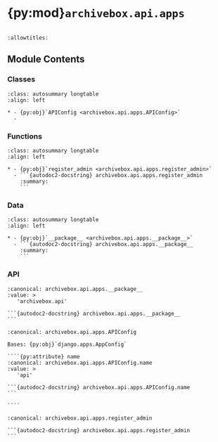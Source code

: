 # {py:mod}`archivebox.api.apps`

```{py:module} archivebox.api.apps
```

```{autodoc2-docstring} archivebox.api.apps
:allowtitles:
```

## Module Contents

### Classes

````{list-table}
:class: autosummary longtable
:align: left

* - {py:obj}`APIConfig <archivebox.api.apps.APIConfig>`
  -
````

### Functions

````{list-table}
:class: autosummary longtable
:align: left

* - {py:obj}`register_admin <archivebox.api.apps.register_admin>`
  - ```{autodoc2-docstring} archivebox.api.apps.register_admin
    :summary:
    ```
````

### Data

````{list-table}
:class: autosummary longtable
:align: left

* - {py:obj}`__package__ <archivebox.api.apps.__package__>`
  - ```{autodoc2-docstring} archivebox.api.apps.__package__
    :summary:
    ```
````

### API

````{py:data} __package__
:canonical: archivebox.api.apps.__package__
:value: >
   'archivebox.api'

```{autodoc2-docstring} archivebox.api.apps.__package__
```

````

`````{py:class} APIConfig(app_name, app_module)
:canonical: archivebox.api.apps.APIConfig

Bases: {py:obj}`django.apps.AppConfig`

````{py:attribute} name
:canonical: archivebox.api.apps.APIConfig.name
:value: >
   'api'

```{autodoc2-docstring} archivebox.api.apps.APIConfig.name
```

````

`````

````{py:function} register_admin(admin_site)
:canonical: archivebox.api.apps.register_admin

```{autodoc2-docstring} archivebox.api.apps.register_admin
```
````
